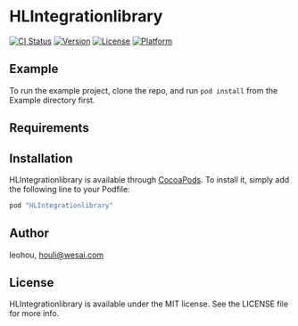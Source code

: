 # HLIntegrationlibrary

[![CI Status](http://img.shields.io/travis/leohou/HLIntegrationlibrary.svg?style=flat)](https://travis-ci.org/leohou/HLIntegrationlibrary)
[![Version](https://img.shields.io/cocoapods/v/HLIntegrationlibrary.svg?style=flat)](http://cocoapods.org/pods/HLIntegrationlibrary)
[![License](https://img.shields.io/cocoapods/l/HLIntegrationlibrary.svg?style=flat)](http://cocoapods.org/pods/HLIntegrationlibrary)
[![Platform](https://img.shields.io/cocoapods/p/HLIntegrationlibrary.svg?style=flat)](http://cocoapods.org/pods/HLIntegrationlibrary)

## Example

To run the example project, clone the repo, and run `pod install` from the Example directory first.

## Requirements

## Installation

HLIntegrationlibrary is available through [CocoaPods](http://cocoapods.org). To install
it, simply add the following line to your Podfile:

```ruby
pod "HLIntegrationlibrary"
```

## Author

leohou, houli@wesai.com

## License

HLIntegrationlibrary is available under the MIT license. See the LICENSE file for more info.
